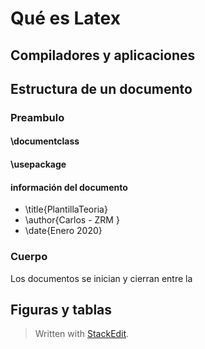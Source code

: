 
# Qué es Latex

## Compiladores y aplicaciones

## Estructura de un documento
### Preambulo

#### \documentclass
#### \usepackage
#### información del documento
- \title{PlantillaTeoria}
- \author{Carlos - ZRM }
- \date{Enero 2020}
### Cuerpo
Los documentos se inician y cierran entre la 


## Figuras y tablas


> Written with [StackEdit](https://stackedit.io/).
<!--stackedit_data:
eyJoaXN0b3J5IjpbMTc5MzE0MTY0Ml19
-->
